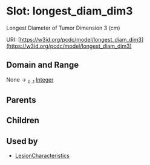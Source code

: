 
# Slot: longest_diam_dim3


Longest Diameter of Tumor Dimension 3 (cm)

URI: [https://w3id.org/pcdc/model/longest_diam_dim3](https://w3id.org/pcdc/model/longest_diam_dim3)


## Domain and Range

None &#8594;  <sub>0..1</sub> [Integer](types/Integer.md)

## Parents


## Children


## Used by

 * [LesionCharacteristics](LesionCharacteristics.md)
